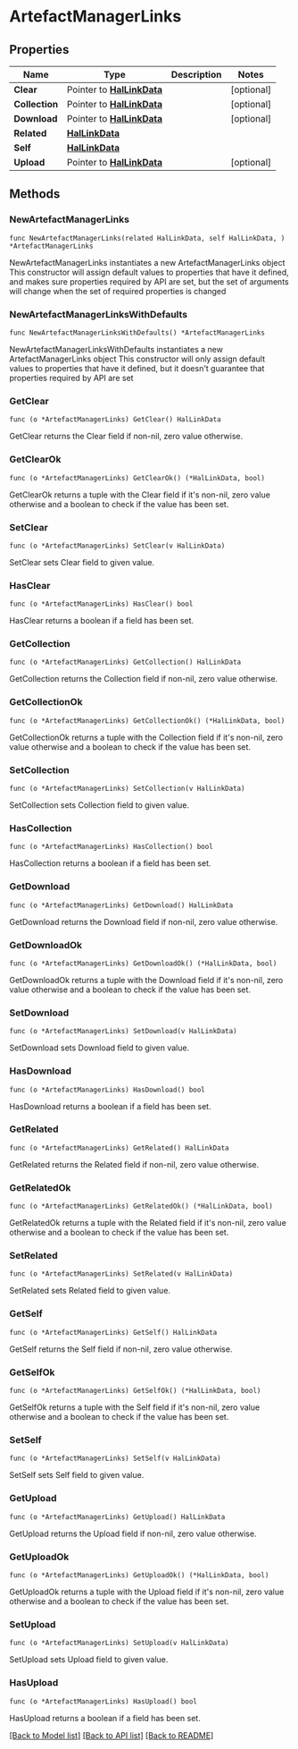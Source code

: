 <!--
Copyright (C) 2020-2022 Arm Limited or its affiliates and Contributors. All rights reserved.
SPDX-License-Identifier: Apache-2.0
-->
# ArtefactManagerLinks

## Properties

Name | Type | Description | Notes
------------ | ------------- | ------------- | -------------
**Clear** | Pointer to [**HalLinkData**](HalLinkData.md) |  | [optional] 
**Collection** | Pointer to [**HalLinkData**](HalLinkData.md) |  | [optional] 
**Download** | Pointer to [**HalLinkData**](HalLinkData.md) |  | [optional] 
**Related** | [**HalLinkData**](HalLinkData.md) |  | 
**Self** | [**HalLinkData**](HalLinkData.md) |  | 
**Upload** | Pointer to [**HalLinkData**](HalLinkData.md) |  | [optional] 

## Methods

### NewArtefactManagerLinks

`func NewArtefactManagerLinks(related HalLinkData, self HalLinkData, ) *ArtefactManagerLinks`

NewArtefactManagerLinks instantiates a new ArtefactManagerLinks object
This constructor will assign default values to properties that have it defined,
and makes sure properties required by API are set, but the set of arguments
will change when the set of required properties is changed

### NewArtefactManagerLinksWithDefaults

`func NewArtefactManagerLinksWithDefaults() *ArtefactManagerLinks`

NewArtefactManagerLinksWithDefaults instantiates a new ArtefactManagerLinks object
This constructor will only assign default values to properties that have it defined,
but it doesn't guarantee that properties required by API are set

### GetClear

`func (o *ArtefactManagerLinks) GetClear() HalLinkData`

GetClear returns the Clear field if non-nil, zero value otherwise.

### GetClearOk

`func (o *ArtefactManagerLinks) GetClearOk() (*HalLinkData, bool)`

GetClearOk returns a tuple with the Clear field if it's non-nil, zero value otherwise
and a boolean to check if the value has been set.

### SetClear

`func (o *ArtefactManagerLinks) SetClear(v HalLinkData)`

SetClear sets Clear field to given value.

### HasClear

`func (o *ArtefactManagerLinks) HasClear() bool`

HasClear returns a boolean if a field has been set.

### GetCollection

`func (o *ArtefactManagerLinks) GetCollection() HalLinkData`

GetCollection returns the Collection field if non-nil, zero value otherwise.

### GetCollectionOk

`func (o *ArtefactManagerLinks) GetCollectionOk() (*HalLinkData, bool)`

GetCollectionOk returns a tuple with the Collection field if it's non-nil, zero value otherwise
and a boolean to check if the value has been set.

### SetCollection

`func (o *ArtefactManagerLinks) SetCollection(v HalLinkData)`

SetCollection sets Collection field to given value.

### HasCollection

`func (o *ArtefactManagerLinks) HasCollection() bool`

HasCollection returns a boolean if a field has been set.

### GetDownload

`func (o *ArtefactManagerLinks) GetDownload() HalLinkData`

GetDownload returns the Download field if non-nil, zero value otherwise.

### GetDownloadOk

`func (o *ArtefactManagerLinks) GetDownloadOk() (*HalLinkData, bool)`

GetDownloadOk returns a tuple with the Download field if it's non-nil, zero value otherwise
and a boolean to check if the value has been set.

### SetDownload

`func (o *ArtefactManagerLinks) SetDownload(v HalLinkData)`

SetDownload sets Download field to given value.

### HasDownload

`func (o *ArtefactManagerLinks) HasDownload() bool`

HasDownload returns a boolean if a field has been set.

### GetRelated

`func (o *ArtefactManagerLinks) GetRelated() HalLinkData`

GetRelated returns the Related field if non-nil, zero value otherwise.

### GetRelatedOk

`func (o *ArtefactManagerLinks) GetRelatedOk() (*HalLinkData, bool)`

GetRelatedOk returns a tuple with the Related field if it's non-nil, zero value otherwise
and a boolean to check if the value has been set.

### SetRelated

`func (o *ArtefactManagerLinks) SetRelated(v HalLinkData)`

SetRelated sets Related field to given value.


### GetSelf

`func (o *ArtefactManagerLinks) GetSelf() HalLinkData`

GetSelf returns the Self field if non-nil, zero value otherwise.

### GetSelfOk

`func (o *ArtefactManagerLinks) GetSelfOk() (*HalLinkData, bool)`

GetSelfOk returns a tuple with the Self field if it's non-nil, zero value otherwise
and a boolean to check if the value has been set.

### SetSelf

`func (o *ArtefactManagerLinks) SetSelf(v HalLinkData)`

SetSelf sets Self field to given value.


### GetUpload

`func (o *ArtefactManagerLinks) GetUpload() HalLinkData`

GetUpload returns the Upload field if non-nil, zero value otherwise.

### GetUploadOk

`func (o *ArtefactManagerLinks) GetUploadOk() (*HalLinkData, bool)`

GetUploadOk returns a tuple with the Upload field if it's non-nil, zero value otherwise
and a boolean to check if the value has been set.

### SetUpload

`func (o *ArtefactManagerLinks) SetUpload(v HalLinkData)`

SetUpload sets Upload field to given value.

### HasUpload

`func (o *ArtefactManagerLinks) HasUpload() bool`

HasUpload returns a boolean if a field has been set.


[[Back to Model list]](../README.md#documentation-for-models) [[Back to API list]](../README.md#documentation-for-api-endpoints) [[Back to README]](../README.md)


